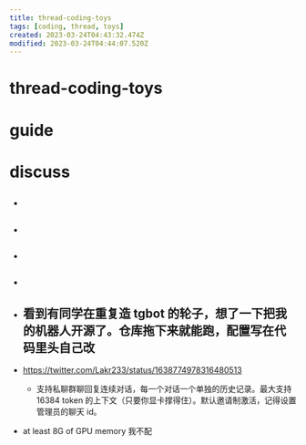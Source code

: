 ```yaml
---
title: thread-coding-toys
tags: [coding, thread, toys]
created: 2023-03-24T04:43:32.474Z
modified: 2023-03-24T04:44:07.520Z
---
```


# thread-coding-toys

# guide

# discuss
- ## 

- ## 

- ## 

- ## 

- ## 看到有同学在重复造 tgbot 的轮子，想了一下把我的机器人开源了。仓库拖下来就能跑，配置写在代码里头自己改
- https://twitter.com/Lakr233/status/1638774978316480513
  - 支持私聊群聊回复连续对话，每一个对话一个单独的历史记录。最大支持 16384 token 的上下文（只要你显卡撑得住）。默认邀请制激活，记得设置管理员的聊天 id。

- at least 8G of GPU memory 我不配
